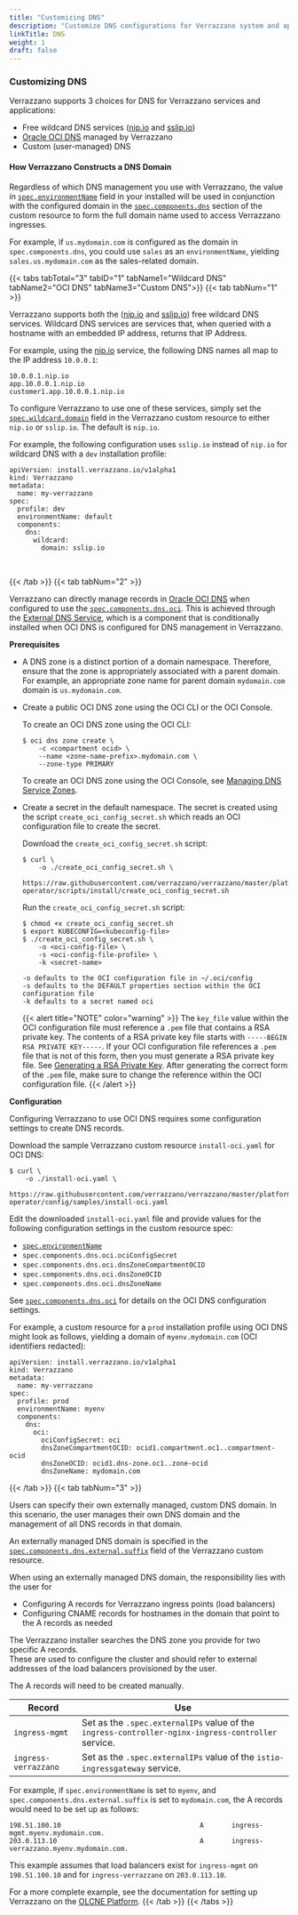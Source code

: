 ```yaml
---
title: "Customizing DNS"
description: "Customize DNS configurations for Verrazzano system and application endpoints"
linkTitle: DNS
weight: 1
draft: false
---
```


### Customizing DNS

Verrazzano supports 3 choices for DNS for Verrazzano services and applications:

* Free wildcard DNS services ([nip.io](https://nip.io/) and [sslip.io](https://sslip.io))
* [Oracle OCI DNS](https://docs.cloud.oracle.com/en-us/iaas/Content/DNS/Concepts/dnszonemanagement.htm) managed by Verrazzano
* Custom (user-managed) DNS

#### How Verrazzano Constructs a DNS Domain

Regardless of which DNS management you use with Verrazzano, the value in 
[`spec.environmentName`](/docs/reference/api/verrazzano/verrazzano/#verrazzanospec) field in your installed will be used in 
conjunction with the configured domain in the [`spec.components.dns`](/docs/reference/api/verrazzano/verrazzano/#dns-component) 
section of the custom resource to form the full domain name used to access Verrazzano ingresses.  

For example, if `us.mydomain.com` is configured as the domain in `spec.components.dns`, you could use `sales` as an 
`environmentName`, yielding `sales.us.mydomain.com` as the sales-related domain.


{{< tabs tabTotal="3" tabID="1" tabName1="Wildcard DNS" tabName2="OCI DNS" tabName3="Custom DNS">}}
{{< tab tabNum="1" >}}
<br>

Verrazzano supports both the ([nip.io](https://nip.io/) and [sslip.io](https://sslip.io)) free wildcard DNS services.
Wildcard DNS services are services that, when queried with a hostname with an embedded IP address, returns that IP Address.

For example, using the [nip.io](https://nip.io/) service, the following DNS names all map to the IP address `10.0.0.1`:

```
10.0.0.1.nip.io 
app.10.0.0.1.nip.io
customer1.app.10.0.0.1.nip.io
```

To configure Verrazzano to use one of these services, simply set the 
[`spec.wildcard.domain`](/docs/reference/api/verrazzano/verrazzano#dns-wildcard) 
field in the Verrazzano custom resource to either `nip.io` or `sslip.io`.  The default is `nip.io`.

For example, the following configuration uses `sslip.io` instead of `nip.io` for wildcard DNS with a `dev` installation profile:

```
apiVersion: install.verrazzano.io/v1alpha1
kind: Verrazzano
metadata:
  name: my-verrazzano
spec:
  profile: dev
  environmentName: default
  components:
    dns:
      wildcard:
        domain: sslip.io
```
<br/>

{{< /tab >}}
{{< tab tabNum="2" >}}
<br>

Verrazzano can directly manage records in [Oracle OCI DNS](https://docs.cloud.oracle.com/en-us/iaas/Content/DNS/Concepts/dnszonemanagement.htm) 
when configured to use the [`spec.components.dns.oci`](/docs/reference/api/verrazzano/verrazzano#dns-oci).  This is achieved
through the [External DNS Service](https://github.com/kubernetes-sigs/external-dns), which is a component that is 
conditionally installed when OCI DNS is configured for DNS management in Verrazzano.

**Prerequisites**
* A DNS zone is a distinct portion of a domain namespace. Therefore, ensure that the zone is appropriately associated with a parent domain.
  For example, an appropriate zone name for parent domain `mydomain.com` domain is `us.mydomain.com`.
* Create a public OCI DNS zone using the OCI CLI or the OCI Console.

  To create an OCI DNS zone using the OCI CLI:
  ```
  $ oci dns zone create \
      -c <compartment ocid> \
      --name <zone-name-prefix>.mydomain.com \
      --zone-type PRIMARY
  ```

  To create an OCI DNS zone using the OCI Console, see 
  [Managing DNS Service Zones](https://docs.oracle.com/en-us/iaas/Content/DNS/Tasks/managingdnszones.htm).

* Create a secret in the default namespace. The secret is created using the script `create_oci_config_secret.sh` which
  reads an OCI configuration file to create the secret.

  Download the `create_oci_config_secret.sh` script:
  ```
  $ curl \
      -o ./create_oci_config_secret.sh \
      https://raw.githubusercontent.com/verrazzano/verrazzano/master/platform-operator/scripts/install/create_oci_config_secret.sh
  ```

  Run the `create_oci_config_secret.sh` script:
  ```
  $ chmod +x create_oci_config_secret.sh
  $ export KUBECONFIG=<kubeconfig-file>
  $ ./create_oci_config_secret.sh \
      -o <oci-config-file> \
      -s <oci-config-file-profile> \
      -k <secret-name>

  -o defaults to the OCI configuration file in ~/.oci/config
  -s defaults to the DEFAULT properties section within the OCI configuration file
  -k defaults to a secret named oci
  ```
  {{< alert title="NOTE" color="warning" >}}
  The `key_file` value within the OCI configuration file must reference a `.pem` file that contains a RSA private key.
  The contents of a RSA private key file starts with `-----BEGIN RSA PRIVATE KEY-----`.  If your OCI configuration file
  references a `.pem` file that is not of this form, then you must generate a RSA private key file.  See 
  [Generating a RSA Private Key](https://docs.oracle.com/en-us/iaas/Content/API/Concepts/apisigningkey.htm).
  After generating the correct form of the `.pem` file, make sure to change the reference within the OCI configuration file.
  {{< /alert >}}

**Configuration**

Configuring Verrazzano to use OCI DNS requires some configuration settings to create DNS records.

Download the sample Verrazzano custom resource `install-oci.yaml` for OCI DNS:
```
$ curl \
    -o ./install-oci.yaml \
    https://raw.githubusercontent.com/verrazzano/verrazzano/master/platform-operator/config/samples/install-oci.yaml
```

Edit the downloaded `install-oci.yaml` file and provide values for the following configuration settings in the
custom resource spec:

* [`spec.environmentName`](/docs/reference/api/verrazzano/verrazzano/#verrazzanospec)
* `spec.components.dns.oci.ociConfigSecret`
* `spec.components.dns.oci.dnsZoneCompartmentOCID`
* `spec.components.dns.oci.dnsZoneOCID`
* `spec.components.dns.oci.dnsZoneName`


See [`spec.components.dns.oci`](/docs/reference/api/verrazzano/verrazzano#dns-oci) for details on the OCI DNS 
configuration settings.

For example, a custom resource for a `prod` installation profile using OCI DNS might look as follows, yielding 
a domain of `myenv.mydomain.com` (OCI identifiers redacted):

```
apiVersion: install.verrazzano.io/v1alpha1
kind: Verrazzano
metadata:
  name: my-verrazzano
spec:
  profile: prod
  environmentName: myenv
  components:
    dns:
      oci:
        ociConfigSecret: oci
        dnsZoneCompartmentOCID: ocid1.compartment.oc1..compartment-ocid
        dnsZoneOCID: ocid1.dns-zone.oc1..zone-ocid
        dnsZoneName: mydomain.com
```

{{< /tab >}}
{{< tab tabNum="3" >}}
<br>

Users can specify their own externally managed, custom DNS domain.  In this scenario, the user manages their own DNS 
domain and the management of all DNS records in that domain.

An externally managed DNS domain is specified in the [`spec.components.dns.external.suffix`](/docs/reference/api/verrazzano/verrazzano/#dns-external) 
field of the Verrazzano custom resource.  

When using an externally managed DNS domain, the responsibility lies with the user for

* Configuring A records for Verrazzano ingress points (load balancers)
* Configuring CNAME records for hostnames in the domain that point to the A records as needed

The Verrazzano installer searches the DNS zone you provide for two specific A records.  
These are used to configure the cluster and should refer to external addresses of the load balancers provisioned by
the user.

The A records will need to be created manually.

|Record             | Use                                                                                              |
|-------------------|--------------------------------------------------------------------------------------------------|
|`ingress-mgmt`       | Set as the `.spec.externalIPs` value of the `ingress-controller-nginx-ingress-controller` service. |
|`ingress-verrazzano` | Set as the `.spec.externalIPs` value of the `istio-ingressgateway` service.                       |

For example, if `spec.environmentName` is set to `myenv`, and `spec.components.dns.external.suffix` is
set to `mydomain.com`, the A records would need to be set up as follows:

```
198.51.100.10                                   A       ingress-mgmt.myenv.mydomain.com.
203.0.113.10                                    A       ingress-verrazzano.myenv.mydomain.com.
```

This example assumes that load balancers exist for `ingress-mgmt` on `198.51.100.10` and for `ingress-verrazzano` on
`203.0.113.10`.

For a more complete example, see the documentation for setting up Verrazzano on the 
[OLCNE Platform](/docs/setup/platforms/olcne/olcne/).
{{< /tab >}}
{{< /tabs >}}
